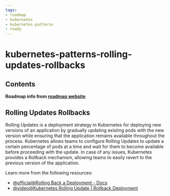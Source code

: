 ```yaml
---
tags:
- roadmap
- kubernetes
- kubernetes-patterns
- ready
---
```


# kubernetes-patterns-rolling-updates-rollbacks

## Contents


__Roadmap info from [roadmap website](https://roadmap.sh/kubernetes/deployment-patterns/rolling-updates-rollbacks)__

## Rolling Updates Rollbacks


Rolling Updates is a deployment strategy in Kubernetes for deploying new versions of an application by gradually updating existing pods with the new version while ensuring that the application remains available throughout the process. Kubernetes allows teams to configure Rolling Updates to update a certain percentage of pods at a time and wait for them to become available before proceeding with the update. In case of any issues, Kubernetes provides a Rollback mechanism, allowing teams to easily revert to the previous version of the application.


Learn more from the following resources:


* [@official@Rolling Back a Deployment - Docs](https://kubernetes.io/docs/concepts/workloads/controllers/deployment/#rolling-back-a-deployment)
* [@video@Kubernetes Rolling Update | Rollback Deployment](https://www.youtube.com/watch?v=xRifmrap7S8)
